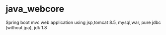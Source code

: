 # java_webcore
Spring boot mvc web application using jsp,tomcat 8.5, mysql,war, pure jdbc (without jpa), jdk 1.8
